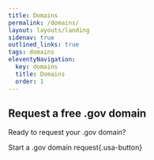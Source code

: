 ```yaml
---
title: Domains
permalink: /domains/
layout: layouts/landing
sidenav: true
outlined_links: true
tags: domains
eleventyNavigation:
  key: domains
  title: Domains
  order: 1
---
```

## Request a free .gov domain 

Ready to request your .gov domain? 

Start a .gov domain request{.usa-button}

